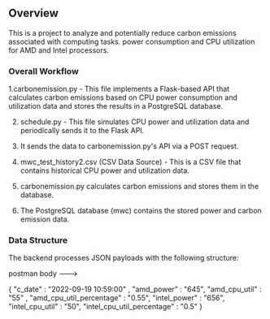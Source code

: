 ## Overview

This is a project to analyze and potentially reduce carbon emissions associated with computing tasks. power consumption and CPU utilization for AMD and Intel processors.

### Overall Workflow

1.carbonemission.py - This file implements a Flask-based API that calculates carbon emissions based on CPU power consumption and utilization data and stores the results in a PostgreSQL database.

2. schedule.py - This file simulates CPU power and utilization data and periodically sends it to the Flask API.

3. It sends the data to carbonemission.py's API via a POST request.
   
4. mwc_test_history2.csv (CSV Data Source) - This is a CSV file that contains historical CPU power and utilization data.

5. carbonemission.py calculates carbon emissions and stores them in the database.

6. The PostgreSQL database (mwc) contains the stored power and carbon emission data.



### Data Structure

The backend processes JSON payloads with the following structure:

postman body --->

{
        "c_date" : "2022-09-19 10:59:00" ,
        "amd_power" : "645",
        "amd_cpu_util" : "55"  ,
        "amd_cpu_util_percentage" : "0.55",
        "intel_power"  : "656",
        "intel_cpu_util"  : "50",
        "intel_cpu_util_percentage" : "0.5"
}
